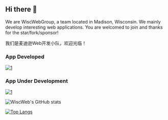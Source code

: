 ## Hi there 👋

We are WiscWebGroup, a team located in Madison, Wisconsin. We mainly develop interesting web applications. You are welcomed to join and thanks for the star/fork/sponsor!

我们是麦迪逊Web开发小队，欢迎光临！

### App Developed
[![1](https://github-readme-stats.vercel.app/api/pin/?username=WiscWebGroup&repo=echoq)](https://github.com/WiscWebGroup/echoq)

### App Under Development
[![1](https://github-readme-stats.vercel.app/api/pin/?username=WiscWebGroup&repo=photoly)](https://github.com/WiscWebGroup/photoly)


![WiscWeb's GitHub stats](https://github-readme-stats.vercel.app/api?username=WiscWebGroup&hide=stars)

[![Top Langs](https://github-readme-stats.vercel.app/api/top-langs/?username=WiscWebGroup&layout=compact)](https://github.com/anuraghazra/github-readme-stats)

<!--

**Here are some ideas to get you started:**

🙋‍♀️ A short introduction - what is your organization all about?
🌈 Contribution guidelines - how can the community get involved?
👩‍💻 Useful resources - where can the community find your docs? Is there anything else the community should know?
🍿 Fun facts - what does your team eat for breakfast?
🧙 Remember, you can do mighty things with the power of [Markdown](https://docs.github.com/github/writing-on-github/getting-started-with-writing-and-formatting-on-github/basic-writing-and-formatting-syntax)
-->
